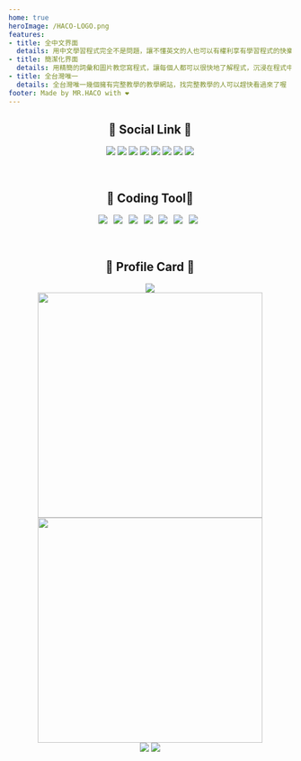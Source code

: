 ```yaml
---
home: true
heroImage: /HACO-LOGO.png
features:
- title: 全中文界面
  details: 用中文學習程式完全不是問題，讓不懂英文的人也可以有權利享有學習程式的快樂
- title: 簡潔化界面
  details: 用精簡的詞彙和圖片教您寫程式，讓每個人都可以很快地了解程式，沉浸在程式中
- title: 全台灣唯一
  details: 全台灣唯一幾個擁有完整教學的教學網站，找完整教學的人可以趕快看過來了喔
footer: Made by MR.HACO with ❤️
---
```


<h2 align="center">🔗 Social Link 🔗</h2>

<p align="center">
  <a href="mailto:jasonytonlinecomeandsee@gmail.com" target="_blanket"><img src="https://icons.iconarchive.com/icons/dtafalonso/android-lollipop/64/Gmail-icon.png"/></a>
  <a href="https://www.youtube.com/c/HACO8888/" target="_blanket"><img src="https://i.imgur.com/kk27I6n.png"/></a>
  <a href="https://discord.com/users/508964901415550976/" target="_blanket"><img src="https://i.imgur.com/XaAYKfF.png"/></a>
  <a href="https://www.facebook.com/Jasonlindino/" target="_blanket"><img src="https://i.imgur.com/QSbGZlp.png"/></a>
  <a href="https://www.instagram.com/jason_lin_0222/" target="_blanket"><img src="https://tech.haco.tw/icon/3721672-instagram_108066.png"/></a>
  <a href="https://twitter.com/MRHACO8888" target="_blanket"><img src="https://i.imgur.com/0OImlv3.png"/></a>
  <a href="https://www.reddit.com/user/DevelopmentHealthy48" target="_blanket"><img src="https://i.imgur.com/ridAHl2.png"/></a>
  <a href="https://open.spotify.com/user/31bph3i2ybq5mzicui3cxvfghpmu" target="_blanket"><img src="https://i.imgur.com/6bxPJal.png"/></a>
</p>

<br>

<h2 align="center">🔧 Coding Tool🔧</h2>

<p align="center">
  <img src="https://img.shields.io/badge/OS-Windows-informational?style=flat&logo=windows&logoColor=white&color=2bbc8a"/>&ensp;
  <img src="https://img.shields.io/badge/Code-Python-informational?style=flat&logo=python&logoColor=white&color=2bbc8a"/>&ensp;
  <img src="https://img.shields.io/badge/Code-JavaScript-informational?style=flat&logo=javascript&logoColor=white&color=2bbc8a"/>&ensp;
  <img src="https://img.shields.io/badge/Code-PHP-informational?style=flat&logo=PHP&logoColor=white&color=2bbc8a"/>&ensp;
  <img src="https://img.shields.io/badge/Code-Vue-informational?style=flat&logo=vue.js&logoColor=white&color=2bbc8a"/>&ensp;
  <img src="https://img.shields.io/badge/Shell-Bash-informational?style=flat&logo=gnu-bash&logoColor=white&color=2bbc8a"/>&ensp;
  <img src="https://img.shields.io/badge/Cloud-Replit-informational?style=flat&logo=replit&logoColor=white&color=2bbc8a"/>&ensp;
</p>

<br>

<h2 align="center">🪪 Profile Card 🪪</h2>

<p align="center">
  <img src="https://github-readme-stats.vercel.app/api/top-langs/?username=anuraghazra&layout=compact&show_icons=true&count_private=true&theme=tokyonight" />
  <br>
  <img src="http://github-readme-streak-stats.herokuapp.com?user=MRHACO&theme=tokyonight&date_format=%5BY.%5Dn.j&fire=DD2727" width="400px" />
  <img src="https://github-readme-stats.vercel.app/api?username=MRHACO&show_icons=true&count_private=true&theme=tokyonight" width="400px" />
  <br>
  <img src="https://github-readme-stats.vercel.app/api/pin/?username=MRHACO&repo=MRHACO&theme=tokyonight" />
  <img src="https://github-readme-stats.vercel.app/api/pin/?username=MRHACO&repo=HACO-CODE-WORLD&theme=tokyonight" />
</p>
